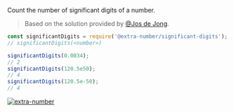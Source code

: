 Count the number of significant digits of a number.
> Based on the solution provided by [@Jos de Jong].

```javascript
const significantDigits = require('@extra-number/significant-digits');
// significantDigits(<number>)

significantDigits(0.0034);
// 2
significantDigits(120.5e50);
// 4
significantDigits(120.5e-50);
// 4
```


[![extra-number](https://i.imgur.com/MCb8pjO.jpg)](https://www.npmjs.com/package/extra-number)

[@Jos de Jong]: https://stackoverflow.com/questions/22884720/what-is-the-fastest-way-to-count-the-number-of-significant-digits-of-a-number
